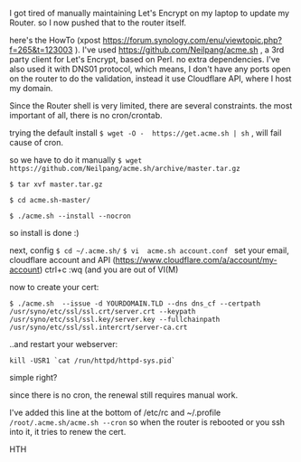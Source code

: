 I got tired of manually maintaining Let's Encrypt on my laptop to update my Router.
so I now pushed that to the router itself.

here's the HowTo (xpost https://forum.synology.com/enu/viewtopic.php?f=265&t=123003 ).
I've used https://github.com/Neilpang/acme.sh , a 3rd party client for Let's Encrypt, based on Perl. no extra dependencies.
I've also used it with DNS01 protocol, which means, I don't have any ports open on the router to do the validation, instead it use Cloudflare API, where I host my domain.

Since the Router shell is very limited, there are several constraints. the most important of all, there is no cron/crontab.

trying the default install
`$ wget -O -  https://get.acme.sh | sh`
, will fail cause of cron. 

so we have to do it manually
`$ wget https://github.com/Neilpang/acme.sh/archive/master.tar.gz`

`$ tar xvf master.tar.gz`

`$ cd acme.sh-master/`

`$ ./acme.sh --install --nocron`

so install is done :)

next, config
`$ cd ~/.acme.sh/`
`$ vi  acme.sh account.conf `
set your email, cloudflare account and API (https://www.cloudflare.com/a/account/my-account)
ctrl+c 
:wq (and you are out of VI(M)

now to create your cert:

    $ ./acme.sh  --issue -d YOURDOMAIN.TLD --dns dns_cf --certpath /usr/syno/etc/ssl/ssl.crt/server.crt --keypath /usr/syno/etc/ssl/ssl.key/server.key --fullchainpath /usr/syno/etc/ssl/ssl.intercrt/server-ca.crt

..and restart your webserver:

    kill -USR1 `cat /run/httpd/httpd-sys.pid`

simple right?

since there is no cron, the renewal still requires manual work.

I've added this line at the bottom of /etc/rc and ~/.profile
`/root/.acme.sh/acme.sh --cron`
so when the router is rebooted or you ssh into it, it tries to renew the cert.

HTH